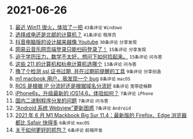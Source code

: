 # 2021-06-26

1. [最近 Win11 很火，体验了一把](https://www.v2ex.com/t/785901) `43条评论` `Windows`
1. [选择成电还是北邮的计算机？](https://www.v2ex.com/t/785907) `41条评论` `程序员`
1. [抖音电脑版的设计越来越像 Youtube](https://www.v2ex.com/t/785875) `30条评论` `分享发现`
1. [网易云音乐网页端登录只能扫码登录了！](https://www.v2ex.com/t/785880) `15条评论` `分享发现`
1. [迫于学历压力，数学不太好，想问下如何捡起来。](https://www.v2ex.com/t/785874) `15条评论` `问与答`
1. [这些 211 的计算机和杭电计算机选哪个](https://www.v2ex.com/t/785919) `13条评论` `问与答`
1. [撸了个检测 ssl 证书过期, 并在过期前提醒的工具](https://www.v2ex.com/t/785904) `9条评论` `分享创造`
1. [m1 macbook 用户，我发现一个 bug](https://www.v2ex.com/t/785888) `8条评论` `macOS`
1. [ROS 是根据 IP 分流好还是根据域名分流好](https://www.v2ex.com/t/785878) `8条评论` `宽带症候群`
1. [iPhone6s，升级最新的 iOS14.6，体验如何？](https://www.v2ex.com/t/785898) `7条评论` `iPhone`
1. [国内二进制程序分发的问题](https://www.v2ex.com/t/785887) `7条评论` `问与答`
1. [“Android 系统 Webview”更新困惑](https://www.v2ex.com/t/785879) `7条评论` `Android`
1. [2021 年 6 月 M1 Mackbook Big Sur 11.4：最新版的 Firefox、Edge 浏览器都比 Safair 快得多](https://www.v2ex.com/t/785915) `6条评论` `macOS`
1. [关于如何更好的抓包？](https://www.v2ex.com/t/785899) `6条评论` `前端开发`
